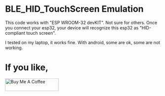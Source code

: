 # BLE_HID_TouchScreen Emulation
This code works with "ESP WROOM-32 devKIT". Not sure for others. Once you connect your esp32, your device will recognize this esp32 as "HID-compliant touch screen".

I tested on my laptop, it works fine. With android, some are ok, some are not working.



# If you like,
<a href="https://www.buymeacoffee.com/aiueoabc" target="_blank"><img src="https://cdn.buymeacoffee.com/buttons/default-orange.png" alt="Buy Me A Coffee" height="41" width="174"></a>

